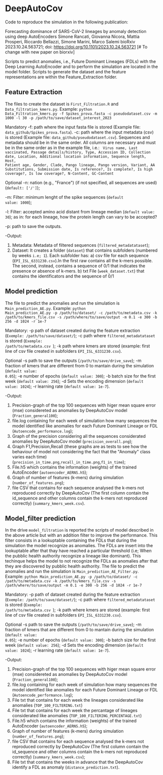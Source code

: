 # DeepAutoCov
Code to reproduce the simulation in the following publication:

Forecasting dominance of SARS-CoV-2 lineages by anomaly detection using deep AutoEncoders Simone Rancati, Giovanna Nicora, Mattia Prosperi, Riccardo Bellazzi, Simone Marini, Marco Salemi bioRxiv 2023.10.24.563721; doi: https://doi.org/10.1101/2023.10.24.563721 [# To change with new paper on biorxiv]

Scripts to predict anomalies, i.e., Future Dominant Lineages (FDLs) with the Deep Learning AutoEncoder and to perform the simulation are located in the model folder. Scripts to generate the dataset and the feature representations are within the Feature_Extraction folder.

## Feature Extraction
The files to create the dataset is <code>First_Filtration.R</code> and <code>Data_filtration_kmers.py</code>. Example:
<code>python Data_Filtration_kmers.py -f Spikes_prova.fasta -c pseudodataset.csv -m 1000 -l 30 -p /path/to/save/dataset_interest_2023 </code>

Mandatory
-f: path where the input fasta file is stored (Example file: <code>data_github/Spikes_prova.fasta</code>).
-c: path where the input metadata (csv) is stored (Example file: <code>data_github/pseudodataset.csv</code>). Sequences and metadata should be in the same order. All columns are necessary and must be in the same order as in the example file, i.e.: <code> Virus name, Last vaccinated, Passage details/history, Type, Accession ID, Collection date, Location, Additional location information, Sequence length, Host, Patient age, Gender, Clade, Pango lineage, Pango version, Variant, AA Substitutions, Submission date, Is reference?, Is complete?, Is high coverage?, Is low coverage?, N-Content, GC-Content</code>

Optional
-n: nation (e.g., "France") (if not specified, all sequences are used) (<code>default: ['/']</code>);

-m: Filter: minimum lenght of the spike sequences (<code>default value: 1000</code>); 

-l: Filter: accepted amino acid distant from lineage median (<code>default value: 30</code>); as in: for each lineage, how the protein length can vary to be accepted?

-p: path to save the outputs.

-Output:
1) Metadata: Metadata of filtered sequences (<code>filtered_metadatataset</code>);
2) Dataset: It creates a folder (<code>dataset</code>) that contains subfolders (numbered by weeks <code>i.e; 1</code>). Each subfolder has:
  a) csv file for each sequence (<code>EPI_ISL_6331230.csv</code>).In the first raw contains all the k-mers possible.    The second, instead, contains a sequence of 0/1 that indicates the presence or absence of k-mers.
  b) txt File (<code>week_dataset.txt</code>) that contains the identificators and the sequence of 0/1

## Model prediction
The file to predict the anomalies and run the simulation is <code>Main_prediction_AE.py</code>. Example:
<code>python Main_prediction_AE.py -p /path/to/dataset/ -c /path/to/metadata.csv -k /path/to/kmers_file.csv -s /path/where/to/save/output -m 0.1 -e 300 -b 256 -d 1024 -r 1e-7 </code>

Mandatory:
-p path of dataset created during the feature extraction (<code>Exemple: /path/to/save/dataset/</code>);
-c path where <code>filtered_metadatataset</code> is stored (<code>Exemple: /path/to/metadata.csv </code>);
-k path where kmers are stored (example: first line of csv file created in subfolders <code>EPI_ISL_6331230.csv</code>).

Optional
-s path to save the outputs (<code>/path/to/save/drive_save</code>);
-m fraction of kmers that are different from 0 to mantain during the simulation (<code>default value: 0.05</code>);
-e number of epochs (<code>default value: 300</code>);
-b batch size for the first week (<code>default value: 256</code>);
-d Sets the encoding dimension (<code>default value: 1024</code>);
-r learning rate (<code>default value: 1e-7</code>).


-Output:
1) Precision-graph of the top 100 sequences with higer mean square error (mse) considereted as anomalies by DeepAutoCov model (<code>Fraction_general100</code>);
2) file.log containing for each week of simulation how many sequences the model identified like anomalies for each Future Dominant Lineage or FDL (<code>Autoencode_performance.log</code>);
3) Graph of the precision considering all the sequences considerated anomalies by DeepAutoCov model (<code>precision_overall.png</code>);
4) Graph F1,Precision,Recall (these graphs are as tests to see how the behaviour of model not considering the fact that the "Anomaly" class varies each time) (<code>precision_in_time.png</code>,<code>recall_in_time.png</code>,<code>f1_in_time</code>); 
5) File.h5 which contains the information (weights) of the trained AutoEncoder (<code>autoencoder_AERNS.h5</code>);
6) Graph of number of features (k-mers) during simulation (<code>number_of_features.png</code>);
7) file CSV that contains for each sequence analysed the k-mers not reproduced correctly by DeepAutoCov (The first column contain the id_sequence and other columns contain the k-mers not reproduced correctly) (<code>summary_kmers_week.csv</code>). 


## Model_filter prediction
In the drive <code>model_filtration</code> is reported the scripts of  model described in the above article but with an addition filter to improve the performance. This filter consists in a  lookuptable containing the FDLs that during the simulation the model recognize as anomalies. The FDLs are insert into the lookuptable after that thay have reached a particular threshold (i.e; When the pubblic health authority recognize a lineage like dominant). This techinque helps the model to not recognize the FDLs as anomalies after that they are discovered by pubblic health authority. 
The file to predict the anomalies and run the simulation is <code>Main_prediction_AE_Filter.py</code>. Example:
<code>python Main_prediction_AE.py -p /path/to/dataset/ -c /path/to/metadata.csv -k /path/to/kmers_file.csv -s /path/where/to/save/output -m 0.1 -e 300 -b 256 -d 1024 -r 1e-7 </code>

Mandatory:
-p path of dataset created during the feature extraction (<code>Exemple: /path/to/save/dataset/</code>);
-c path where <code>filtered_metadatataset</code> is stored (<code>Exemple: /path/to/metadata.csv </code>);
-k path where kmers are stored (example: first line of csv file created in subfolders <code>EPI_ISL_6331230.csv</code>).

Optional
-s path to save the outputs (<code>/path/to/save/drive_save</code>);
-m fraction of kmers that are different from 0 to mantain during the simulation (<code>default value: 0.05</code>);
-e number of epochs (<code>default value: 300</code>);
-b batch size for the first week (<code>default value: 256</code>);
-d Sets the encoding dimension (<code>default value: 1024</code>);
-r learning rate (<code>default value: 1e-7</code>).


-Output:
1) Precision-graph of the top 100 sequences with higer mean square error (mse) considereted as anomalies by DeepAutoCov model (<code>Fraction_general100</code>);
2) file.log containing for each week of simulation how many sequences the model identified like anomalies for each Future Dominant Lineage or FDL (<code>Autoencode_performance.log</code>);
3) File txt that contains for each week the lineages considerated like anomalies (<code>TOP_100_FILTERING.txt</code>)
4) File txt that contains for each week the percantage of lineages considerated like anomalies (<code>TOP_100_FILTERING_PERCENTAGE.txt</code>)
7) File.h5 which contains the information (weights) of the trained AutoEncoder (<code>autoencoder_AERNS.h5</code>);
8) Graph of number of features (k-mers) during simulation (<code>number_of_features.png</code>);
9) file CSV that contains for each sequence analysed the k-mers not reproduced correctly by DeepAutoCov (The first column contain the id_sequence and other columns contain the k-mers not reproduced correctly) (<code>summary_kmers_week.csv</code>);
10) File txt that contains the weeks in advance that the DeepAutoCov identify a FDL as anomaly (<code>distance_prediction.txt</code>).
